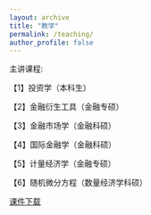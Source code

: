 ```yaml
---
layout: archive
title: "教学"
permalink: /teaching/
author_profile: false
---
```


主讲课程:

【1】投资学（本科生）

【2】金融衍生工具（金融专硕）

【3】金融市场学（金融科硕）

【4】国际金融学（金融科硕）

【5】计量经济学（金融专硕）

【6】随机微分方程（数量经济学科硕）

[课件下载](http://maojie.ys168.com/)